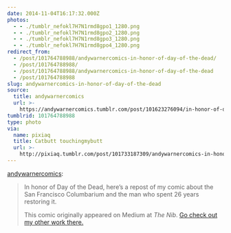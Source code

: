 ```yaml
---
date: 2014-11-04T16:17:32.000Z
photos:
  - - ./tumblr_nefokl7H7N1rmd8gpo1_1280.png
  - - ./tumblr_nefokl7H7N1rmd8gpo2_1280.png
  - - ./tumblr_nefokl7H7N1rmd8gpo3_1280.png
  - - ./tumblr_nefokl7H7N1rmd8gpo4_1280.png
redirect_from:
  - /post/101764788988/andywarnercomics-in-honor-of-day-of-the-dead/
  - /post/101764788988/
  - /post/101764788988/andywarnercomics-in-honor-of-day-of-the-dead
  - /post/101764788988
slug: andywarnercomics-in-honor-of-day-of-the-dead
source:
  title: andywarnercomics
  url: >-
    https://andywarnercomics.tumblr.com/post/101623276094/in-honor-of-day-of-the-dead-heres-a-repost-of-my
tumblrid: 101764788988
type: photo
via:
  name: pixiaq
  title: Catbutt touchingmybutt
  url: >-
    http://pixiaq.tumblr.com/post/101733187309/andywarnercomics-in-honor-of-day-of-the-dead
---
```

<p><a class="tumblr_blog" href="http://andywarnercomics.tumblr.com/post/101623276094/in-honor-of-day-of-the-dead-heres-a-repost-of-my">andywarnercomics</a>:</p>
<blockquote>
<p>In honor of Day of the Dead, here’s a repost of my comic about the San Francisco Columbarium and the man who spent 26 years restoring it.</p>
<p>This comic originally appeared on Medium at <em>The Nib</em>. <a href="https://medium.com/@andycomics/">Go check out my other work there.</a></p>
</blockquote>
